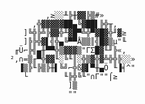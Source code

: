                                                         
                                  ,≥░░╨╠╫▓▓╠▒#»                                 
                               ,╬▓▓▓▓▓██▄╚▓██▌╠╬╥,                              
                             ]╚╬╠╩╠▓▓╬╨▓█▀╩╬▀▓█▓╬╜▓≥                            
                             ]╠╠╬▓▌╣╬▄╚▀▀Å▒▒║╣█▓▒µ"╙                            
                           ╓Ü⌐╠╣▄╫▀▀╬▒▓▓▓▒"ΓΣ█▓╙╜╠«,                            
                          ²,∩=▒╓▀╬▓▓╙░╚╙║░╬▒▓╬▓╩╬╬╠░░»                          
                            ▐▒╠╙╠▒╠╫▌╚╝⌐╬ß▓▌▀╫▄Ö ╙▐╡^"                          
                             └        ╙╠╬╚╙"∩Γ""⌠≥                              
                                       ]▒                                       
                                       ""          

<!--
**juliusthecreator/juliusthecreator** is a ✨ _special_ ✨ repository because its `README.md` (this file) appears on your GitHub profile.

Here are some ideas to get you started:

- 🔭 I’m currently working on ...
- 🌱 I’m currently learning ...
- 👯 I’m looking to collaborate on ...
- 🤔 I’m looking for help with ...
- 💬 Ask me about ...
- 📫 How to reach me: ...
- 😄 Pronouns: ...
- ⚡ Fun fact: ...
-->
